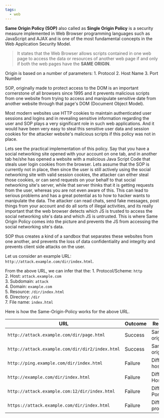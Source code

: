 ```yaml
---
tags:
  - web
---
```

**Same Origin Policy (SOP)** also called as **Single Origin Policy** is a security measure implemented in Web Browser programming languages such as JavaScript and AJAX and is one of the most fundamental concepts in the Web Application Security Model.

> It states that the Web Browser allows scripts contained in one web page to access the data or resources of another web page if and only if both the web pages have the **SAME ORIGIN**.

Origin is based on a number of parameters: 1. Protocol 2. Host Name 3. Port Number

SOP, originally made to protect access to the DOM is an important cornerstone of all browsers since 1995 and it prevents malicious scripts from one website from trying to access and manipulate sensitive date from another website through that page's DOM (Document Object Model).

Most modern websites use HTTP cookies to maintain authenticated user sessions and logins and in revealing sensitive information regarding the user and SOP plays a very significant role in such web applications. And it would have been very easy to steal this sensitive user data and session cookies for the attacker website's malicious scripts if this policy was not in place.

Lets see the practical implementation of this policy. Say that you have a social networking site opened with your account on one tab, and in another tab he/she has opened a website with a malicious Java Script Code that steals user login cookies from the browser. Lets assume that the SOP is currently not in place, then since the user is still actively using the social networking site with valid session cookies, the attacker can either steal those cookies, or can send requests on your behalf to that social networking site's server, while that server thinks that it is getting requests from the user, whereas you are not even aware of this. This can lead to serious problems and has a great potential as to how to hacker wants to manipulate the data. The attacker can read chats, send fake messages, post things from your account and do all sorts of illegal activities, and its really important that the web browser detects which JS is trusted to access the social networking site's data and which JS is untrusted. This is where Same Origin Policy comes into the picture and prevents the JS from accessing the social networking site's data.

SOP thus creates a kind of a sandbox that separates these websites from one another, and prevents the loss of data confidentiality and integrity and prevents client side attacks on the user.

Let us consider an example URL: `http://attack.example.com/dir/index.html`.

From the above URL, we can infer that the: 1. Protocol/Scheme: `http`  
2. Host: `attack.example.com`  
3. Subdomain: `attack`  
4. Domain: `example.com`  
5. Resource: `/dir/index.html`  
6. Directory: `/dir`  
7. File name: `index.html`

Here is how the Same-Origin-Policy works for the above URL.

| URL                                             | Outcome | Reason             |
| ----------------------------------------------- | ------- | ------------------ |
| `http://attack.example.com/dir/page.html`       | Success | Same origin        |
| `http://attack.example.com/dir/dir2/index.html` | Success | Same origin        |
| `http://ping.example.com/dir/index.html`        | Failure | Different host     |
| `http://example.com/dir/index.html`             | Failure | Different Host     |
| `http://attack.example.com:12/dir/index.html`   | Failure | Different Port     |
| `https://attack.example.com/dir/index.html`     | Failure | Different protocol |
